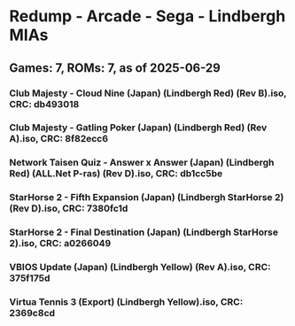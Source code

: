 # Redump - Arcade - Sega - Lindbergh MIAs
## Games: 7, ROMs: 7, as of 2025-06-29

### Club Majesty - Cloud Nine (Japan) (Lindbergh Red) (Rev B).iso, CRC: db493018
### Club Majesty - Gatling Poker (Japan) (Lindbergh Red) (Rev A).iso, CRC: 8f82ecc6
### Network Taisen Quiz - Answer x Answer (Japan) (Lindbergh Red) (ALL.Net P-ras) (Rev D).iso, CRC: db1cc5be
### StarHorse 2 - Fifth Expansion (Japan) (Lindbergh StarHorse 2) (Rev D).iso, CRC: 7380fc1d
### StarHorse 2 - Final Destination (Japan) (Lindbergh StarHorse 2).iso, CRC: a0266049
### VBIOS Update (Japan) (Lindbergh Yellow) (Rev A).iso, CRC: 375f175d
### Virtua Tennis 3 (Export) (Lindbergh Yellow).iso, CRC: 2369c8cd
